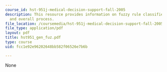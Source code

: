 ```yaml
---
course_id: hst-951j-medical-decision-support-fall-2005
description: This resource provides information on fuzzy rule classifier, validation
  and overall process.
file_location: /coursemedia/hst-951j-medical-decision-support-fall-2005/fcc1e92e96202648bb582f06526e7b6b_hst951_gen_fuz.pdf
file_type: application/pdf
layout: pdf
title: hst951_gen_fuz.pdf
type: course
uid: fcc1e92e96202648bb582f06526e7b6b

---
```

None